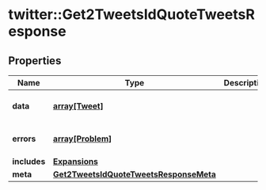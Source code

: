 # twitter::Get2TweetsIdQuoteTweetsResponse


## Properties
Name | Type | Description | Notes
------------ | ------------- | ------------- | -------------
**data** | [**array[Tweet]**](Tweet.md) |  | [optional] [Min. items: 1] 
**errors** | [**array[Problem]**](Problem.md) |  | [optional] [Min. items: 1] 
**includes** | [**Expansions**](Expansions.md) |  | [optional] 
**meta** | [**Get2TweetsIdQuoteTweetsResponseMeta**](Get2TweetsIdQuoteTweetsResponse_meta.md) |  | [optional] 


